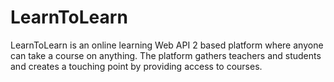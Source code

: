 # LearnToLearn
LearnToLearn is an online learning Web API 2 based platform where anyone can take a course on anything. The platform gathers teachers and students and creates a touching point by providing access to courses.
